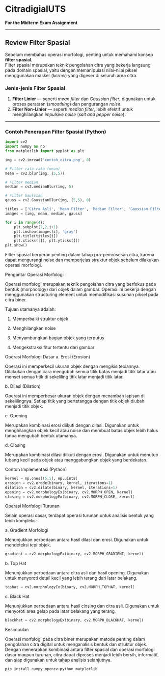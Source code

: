 # CitradigialUTS  
**For the Midterm Exam Assignment**

---

## Review Filter Spasial

Sebelum membahas operasi morfologi, penting untuk memahami konsep **filter spasial**.  
Filter spasial merupakan teknik pengolahan citra yang bekerja langsung pada domain spasial, yaitu dengan memanipulasi nilai-nilai piksel menggunakan masker (*kernel*) yang digeser di seluruh area citra.

### Jenis-jenis Filter Spasial
1. **Filter Linier** — seperti *mean filter* dan *Gaussian filter*, digunakan untuk proses perataan (*smoothing*) dan pengurangan *noise*.  
2. **Filter Non-Linier** — seperti *median filter*, lebih efektif untuk menghilangkan *impulsive noise* (*salt and pepper noise*).

---

### Contoh Penerapan Filter Spasial (Python)

```python
import cv2
import numpy as np
from matplotlib import pyplot as plt

img = cv2.imread('contoh_citra.png', 0)

# Filter rata-rata (mean)
mean = cv2.blur(img, (5,5))

# Filter median
median = cv2.medianBlur(img, 5)

# Filter Gaussian
gauss = cv2.GaussianBlur(img, (5,5), 0)

titles = ['Citra Asli', 'Mean Filter', 'Median Filter', 'Gaussian Filter']
images = [img, mean, median, gauss]

for i in range(4):
    plt.subplot(2,2,i+1)
    plt.imshow(images[i], 'gray')
    plt.title(titles[i])
    plt.xticks([]), plt.yticks([])
plt.show()
```
Filter spasial berperan penting dalam tahap pra-pemrosesan citra, karena dapat mengurangi noise dan memperjelas struktur objek sebelum dilakukan operasi morfologi.

Pengantar Operasi Morfologi

Operasi morfologi merupakan teknik pengolahan citra yang berfokus pada bentuk (morphology) dari objek dalam gambar.
Operasi ini bekerja dengan menggunakan structuring element untuk memodifikasi susunan piksel pada citra biner.

Tujuan utamanya adalah:

1. Memperbaiki struktur objek

2. Menghilangkan noise

3. Menyambungkan bagian objek yang terputus

4. Mengekstraksi fitur tertentu dari gambar

Operasi Morfologi Dasar
a. Erosi (Erosion)

Operasi ini memperkecil ukuran objek dengan mengikis tepiannya.
Dilakukan dengan cara mengubah semua titik batas menjadi titik latar atau menset semua titik di sekeliling titik latar menjadi titik latar.

b. Dilasi (Dilation)

Operasi ini memperbesar ukuran objek dengan menambah lapisan di sekelilingnya.
Setiap titik yang bertetangga dengan titik objek diubah menjadi titik objek.

c. Opening

Merupakan kombinasi erosi diikuti dengan dilasi.
Digunakan untuk menghilangkan objek kecil atau noise dan membuat batas objek lebih halus tanpa mengubah bentuk utamanya.

d. Closing

Merupakan kombinasi dilasi diikuti dengan erosi.
Digunakan untuk menutup lubang kecil pada objek atau menggabungkan objek yang berdekatan.

Contoh Implementasi (Python)
```python
kernel = np.ones((5,5), np.uint8)
erosion = cv2.erode(binary, kernel, iterations=1)
dilation = cv2.dilate(binary, kernel, iterations=1)
opening = cv2.morphologyEx(binary, cv2.MORPH_OPEN, kernel)
closing = cv2.morphologyEx(binary, cv2.MORPH_CLOSE, kernel)
```
Operasi Morfologi Turunan

Selain operasi dasar, terdapat operasi turunan untuk analisis bentuk yang lebih kompleks:

a. Gradient Morfologi

Menunjukkan perbedaan antara hasil dilasi dan erosi.
Digunakan untuk mendeteksi tepi objek.
```python
gradient = cv2.morphologyEx(binary, cv2.MORPH_GRADIENT, kernel)
```
b. Top Hat

Menunjukkan perbedaan antara citra asli dan hasil opening.
Digunakan untuk menyoroti detail kecil yang lebih terang dari latar belakang.
```python
tophat = cv2.morphologyEx(binary, cv2.MORPH_TOPHAT, kernel)
```
c. Black Hat

Menunjukkan perbedaan antara hasil closing dan citra asli.
Digunakan untuk menyoroti area gelap pada latar belakang yang terang.
```python
blackhat = cv2.morphologyEx(binary, cv2.MORPH_BLACKHAT, kernel)
```
Kesimpulan

Operasi morfologi pada citra biner merupakan metode penting dalam pengolahan citra digital untuk menganalisis bentuk dan struktur objek.
Dengan menerapkan kombinasi antara filter spasial dan operasi morfologi dasar maupun turunan, citra dapat diproses menjadi lebih bersih, informatif, dan siap digunakan untuk tahap analisis selanjutnya.

```Install
pip install numpy opencv-python matplotlib
```
